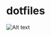 dotfiles
========

![Alt text](https://cdn.jsdelivr.net/gh/rawiriblundell/dotfiles/termtosvg_e_udnoec.svg "setprompt demonstration")
